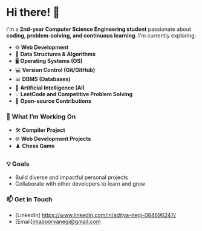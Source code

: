 # Hi there! 👋

I'm a **2nd-year Computer Science Engineering student** passionate about **coding, problem-solving, and continuous learning**. I'm currently exploring:

- 🌐 **Web Development**  
- 🧩 **Data Structures & Algorithms**  
- 🖥️ **Operating Systems (OS)**  
- 💻 **Version Control (Git/GitHub)**  
- 📊 **DBMS (Databases)**  
- 🤖 **Artificial Intelligence (AI)**  
- 💡 **LeetCode and Competitive Problem Solving**  
- 🌱 **Open-source Contributions**  

### 🔧 What I’m Working On
- 🛠️ **Compiler Project**  
- 🌐 **Web Development Projects**  
- ♟️ **Chess Game**  

### 💡 Goals
- Build diverse and impactful personal projects  
- Collaborate with other developers to learn and grow  

### 📫 Get in Touch  
- [LinkedIn] https://www.linkedin.com/in/aditya-negi-084696247/
- [Email]imapoorvanegi@gmail.com
